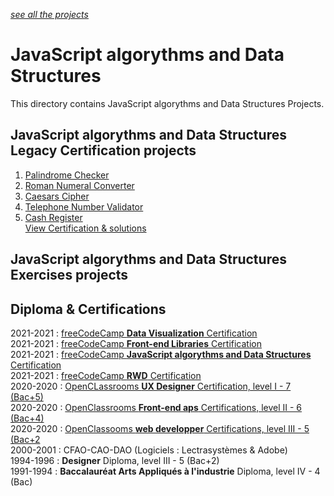 *[see all the projects](https://github.com/s-manguy/projects)*


# JavaScript algorythms and Data Structures
This directory contains JavaScript algorythms and Data Structures Projects.
## JavaScript algorythms and Data Structures Legacy Certification projects
1. [Palindrome Checker](https://github.com/s-manguy/projects/tree/main/javascript-algorythms-and-data-structures/01-palindrome-checker)
1. [Roman Numeral Converter](https://github.com/s-manguy/projects/tree/main/javascript-algorythms-and-data-structures/02-roman-numeral-converter)
1. [Caesars Cipher](https://github.com/s-manguy/projects/tree/main/javascript-algorythms-and-data-structures/03-caesars-cipher)
1. [Telephone Number Validator](https://github.com/s-manguy/projects/tree/main/javascript-algorythms-and-data-structures/04-telephone-number-validator)
1. [Cash Register](https://github.com/s-manguy/projects/tree/main/javascript-algorythms-and-data-structures/05-cash-register)  
[View Certification & solutions](https://www.freecodecamp.org/certification/fcc3ab085a4-3e2d-4160-a445-50914111cc0d/javascript-algorithms-and-data-structures)

## JavaScript algorythms and Data Structures Exercises projects


## Diploma & Certifications
2021-2021 : [freeCodeCamp **Data Visualization** Certification](https://www.freecodecamp.org/fcc3ab085a4-3e2d-4160-a445-50914111cc0d)  
2021-2021 : [freeCodeCamp **Front-end Libraries** Certification](https://www.freecodecamp.org/fcc3ab085a4-3e2d-4160-a445-50914111cc0d)  
2021-2021 : [freeCodeCamp **JavaScript algorythms and Data Structures** Certification](https://www.freecodecamp.org/fcc3ab085a4-3e2d-4160-a445-50914111cc0d)  
2021-2021 : [freeCodeCamp **RWD** Certification](https://www.freecodecamp.org/fcc3ab085a4-3e2d-4160-a445-50914111cc0d)  
2020-2020 : [OpenCLassrooms **UX Designer** Certification, level I - 7 (Bac+5)](https://github.com/s-manguy/diploma/tree/main/UX-DESIGN#ux-designer-course--formation-ux-designer-level-i-7-bac--5)  
2020-2020 : [OpenClassrooms **Front-end aps** Certifications, level II - 6 (Bac+4)](https://github.com/s-manguy/diploma/tree/main/FRONT-END#front-end-apps-developer-course--formation-d%C3%A9veloppeur-front-end-level-ii-6-bac--4)  
2020-2020 : [OpenClassooms **web developper** Certifications, level III - 5 (Bac+2](https://github.com/s-manguy/diploma/tree/main/WEB-DEVELOPPER#web-developer-course--formation-d%C3%A9veloppeur-web-level-iii-5-bac--2)   
2000-2001 : CFAO-CAO-DAO  (Logiciels : Lectrasystèmes & Adobe)  
1994-1996 : **Designer** Diploma, level III - 5 (Bac+2)  
1991-1994 : **Baccalauréat Arts Appliqués à l'industrie** Diploma, level IV - 4 (Bac)  
